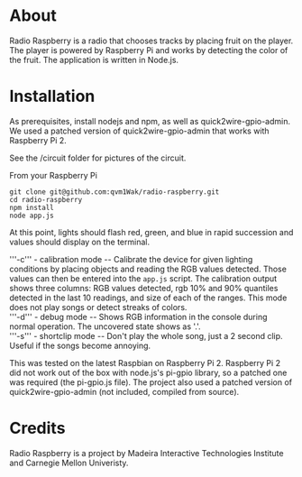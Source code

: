 # About

Radio Raspberry is a radio that chooses tracks by placing fruit on the player. The player is powered by Raspberry Pi and works by detecting the color of the fruit. The application is written in Node.js.

# Installation

As prerequisites, install nodejs and npm, as well as quick2wire-gpio-admin. We used a patched version of quick2wire-gpio-admin that works with Raspberry Pi 2.

See the /circuit folder for pictures of the circuit.

From your Raspberry Pi
```
git clone git@github.com:qvm1Wak/radio-raspberry.git
cd radio-raspberry
npm install
node app.js
```

At this point, lights should flash red, green, and blue in rapid succession and values should display on the terminal.

'''-c''' - calibration mode -- Calibrate the device for given lighting conditions by placing objects and reading the RGB values detected. Those values can then be entered into the ```app.js``` script. The calibration output shows three columns: RGB values detected, rgb 10% and 90% quantiles detected in the last 10 readings, and size of each of the ranges. This mode does not play songs or detect streaks of colors.  
'''-d''' - debug mode -- Shows RGB information in the console during normal operation. The uncovered state shows as '.'.  
'''-s''' - shortclip mode -- Don't play the whole song, just a 2 second clip. Useful if the songs become annoying.  


This was tested on the latest Raspbian on Raspberry Pi 2. Raspberry Pi 2 did not work out of the box with node.js's pi-gpio library, so a patched one was required (the pi-gpio.js file). The project also used a patched version of quick2wire-gpio-admin (not included, compiled from source).

# Credits

Radio Raspberry is a project by Madeira Interactive Technologies Institute and Carnegie Mellon Univeristy.
